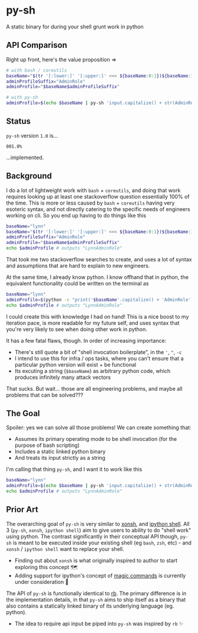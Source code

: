 # py-sh

A static binary for during your shell grunt work in python

## API Comparison

Right up front, here's the value proposition =>

```bash
# with bash / coreutils
baseName="$(tr '[:lower:]' '[:upper:]' <<< ${baseName:0:1})${baseName:1}"
adminProfileSuffix="AdminRole"
adminProfile="$baseName$adminProfileSuffix"

# with py-sh
adminProfile=$(echo $baseName | py-sh 'input.capitalize() + str(AdminRole)')
```

## Status

`py-sh` version `1.0` is...

```
001.0%
```

...implemented.

## Background

I do a lot of lightweight work with `bash` + `coreutils`, and doing that work requires looking up at least one stackoverflow question essentially 100% of the time. This is more or less caused by `bash` + `coreutils` having very esoteric syntax, and not directly catering to the specific needs of engineers working on cli. So you end up having to do things like this

```bash
baseName="lynn"
baseName="$(tr '[:lower:]' '[:upper:]' <<< ${baseName:0:1})${baseName:1}"
adminProfileSuffix="AdminRole"
adminProfile="$baseName$adminProfileSuffix"
echo $adminProfile # outputs "LynnAdminRole"
```

That took me two stackoverflow searches to create, and uses a lot of syntax and assumptions that are hard to explain to new engineers.

At the same time, I already know python. I know offhand that in python, the equivalent functionality could be written on the terminal as

```sh
baseName="lynn"
adminProfile=$(python -c "print('$baseName'.capitalize() + 'AdminRole')")
echo $adminProfile # outputs "LynnAdminRole"
```

I could create this with knowledge I had on hand! This is a nice boost to my iteration pace, is more readable for my future self, and uses syntax that you're very likely to see when doing other work in python.

It has a few fatal flaws, though. In order of increasing importance:

- There's still quote a bit of "shell invocation boilerplate", in the `'`, `"`, `-c`
- I intend to use this for infra / ops tasks, where you can't ensure that a particular python version will exist + be functional
- Its excuting a string (`$baseName`) as arbitrary python code, which produces infinitely many attack vectors

That sucks. But wait... those are all engineering problems, and maybe all problems that can be solved???

## The Goal

Spoiler: yes we can solve all those problems! We can create something that:

- Assumes its primary operating mode to be shell invocation (for the purpose of bash scripting)
- Includes a static linked python binary
- And treats its input strictly as a string

I'm calling that thing `py-sh`, and I want it to work like this

```sh
baseName="lynn"
adminProfile=$(echo $baseName | py-sh 'input.capitalize() + str(AdminRole)')
echo $adminProfile # outputs "LynnAdminRole"
```

## Prior Art

The overarching goal of `py-sh` is very similar to [xonsh](https://xon.sh/index.html), and [ipython shell](https://ipython.readthedocs.io/en/stable/interactive/shell.html). All 3 (`py-sh`, `xonsh`, `ipython shell`) aim to give users to ability to do "shell work" using python. The contrast significantly in their conceptual API though, `py-sh` is meant to be executed inside your existing shell (eg `bash`, `zsh`, etc) - and `xonsh` / `ipython shell` want to replace your shell.

- Finding out about `xonsh` is what originally inspired to author to start exploring this concept 🗺
- Adding support for ipython's concept of [magic commands](https://ipython.readthedocs.io/en/stable/interactive/magics.html) is currently under consideration 📝

The API of `py-sh` is functionally identical to [rb](https://github.com/thisredone/rb). The primary difference is in the implementation details, in that `py-sh` aims to ship itself as a binary that also contains a statically linked binary of its underlying language (eg. python).

- The idea to require api input be piped into `py-sh` was inspired by `rb` ✨
